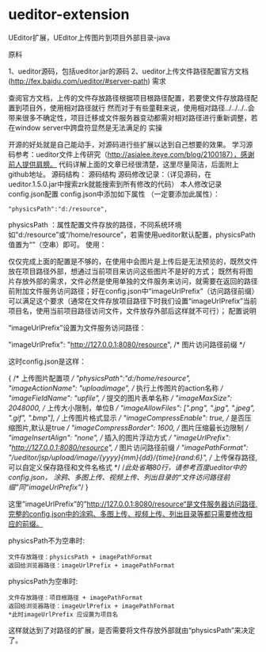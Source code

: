 # ueditor-extension
UEditor扩展，UEditor上传图片到项目外部目录-java


原料

1、ueditor源码，包括ueditor.jar的源码
2、ueditor上传文件路径配置官方文档(http://fex.baidu.com/ueditor/#server-path)
需求

查阅官方文档，上传的文件存放路径根据项目根路径配置，若要使文件存放路径配置到项目外，使用相对路径就行
然而对于有些童鞋来说，使用相对路径../../../..会带来很多不确定性，项目迁移或文件服务器变动都需对相对路径进行重新调整，若在window server中跨盘符显然是无法满足的
实操

开源的好处就是自己能动手，对源码进行些扩展以达到自己想要的效果。
学习源码参考：ueditor文件上传研究（http://asialee.iteye.com/blog/2100187），感谢前人提供肩膀。
代码详解上面的文章已经很清楚，这里尽量简洁，后面附上github地址。
源码结构：
源码结构
源码修改记录：（详见源码，在ueditor.1.5.0.jar中搜索zrk就能搜索到所有修改的代码）
本人修改记录
config.json配置
config.json中添加如下属性 （一定要添加此属性）：

    "physicsPath":"d:/resource", 

physicsPath ：属性配置文件存放的路径，不同系统环境如“d:/resource”或“/home/resource”，若需使用ueditor默认配置，physicsPath值置为“”（空串）即可。
使用：

仅仅完成上面的配置是不够的，在使用中会图片是上传后是无法预览的，既然文件放在项目路径外部，想通过当前项目来访问这些图片不是好的方式；
既然有将图片存放外部的需求，文件必然是使用单独的文件服务来访问，就需要在返回的路径前附加文件服务访问路径；好在config.json中“imageUrlPrefix”（访问路径前缀）可以满足这个要求（通常在文件存放项目路径下时我们设置“imageUrlPrefix”当前项目名，使用当前项目路径访问文件，文件放存外部后这样就不可行）；
配置说明

“imageUrlPrefix”设置为文件服务访问路径：

"imageUrlPrefix": "http://127.0.0.1:8080/resource", /* 图片访问路径前缀 */

这时config.json是这样：

{
    /* 上传图片配置项 */
    "physicsPath":"d:/home/resource",
    "imageActionName": "uploadimage", /* 执行上传图片的action名称 */
    "imageFieldName": "upfile", /* 提交的图片表单名称 */
    "imageMaxSize": 2048000, /* 上传大小限制，单位B */
    "imageAllowFiles": [".png", ".jpg", ".jpeg", ".gif", ".bmp"], /* 上传图片格式显示 */
    "imageCompressEnable": true, /* 是否压缩图片,默认是true */
    "imageCompressBorder": 1600, /* 图片压缩最长边限制 */
    "imageInsertAlign": "none", /* 插入的图片浮动方式 */
    "imageUrlPrefix": "http://127.0.0.1:8080/resource", /* 图片访问路径前缀 */
    "imagePathFormat": "/ueditor/jsp/upload/image/{yyyy}{mm}{dd}/{time}{rand:6}", /* 上传保存路径,可以自定义保存路径和文件名格式 */
    /*此处省略80行，请参考百度ueditor中的config.json， 涂鸦、多图上传、视频上传、列出目录的“文件访问路径前缀”同“imageUrlPrefix”*/
 }

这里”imageUrlPrefix”的”http://127.0.0.1:8080/resource“是文件服务器访问路径,完整的config.json中的涂鸦、多图上传、视频上传、列出目录等都只需要修改相应的前缀。

physicsPath不为空串时:

    文件存放路径：physicsPath + imagePathFormat
    返回给浏览器路径：imageUrlPrefix + imagePathFormat

physicsPath为空串时:

    文件存放路径：项目根路径 + imagePathFormat
    返回给浏览器路径：imageUrlPrefix + imagePathFormat
    *此时imageUrlPrefix 应设置为项目名

这样就达到了对路径的扩展，是否需要将文件存放外部就由“physicsPath”来决定了。

